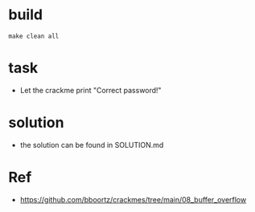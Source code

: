 # build
```
make clean all
```

# task
* Let the crackme print "Correct password!"

# solution
* the solution can be found in SOLUTION.md


# Ref
* https://github.com/bboortz/crackmes/tree/main/08_buffer_overflow
